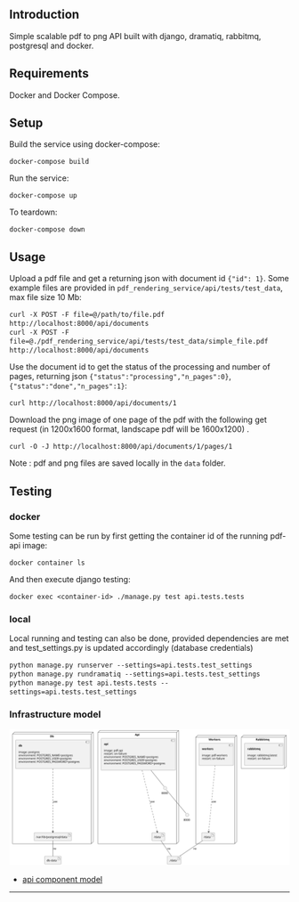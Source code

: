 
## Introduction

Simple scalable pdf to png API built with django, dramatiq, rabbitmq, postgresql and docker.


## Requirements

Docker and Docker Compose.


## Setup

Build the service using docker-compose:

```console
docker-compose build
```

Run the service:

```console
docker-compose up
```

To teardown:

```console
docker-compose down
```

## Usage

Upload a pdf file and get a returning json with document id `{"id": 1}`. Some example files are provided in `pdf_rendering_service/api/tests/test_data`, max file size 10 Mb:

```console
curl -X POST -F file=@/path/to/file.pdf http://localhost:8000/api/documents
curl -X POST -F file=@./pdf_rendering_service/api/tests/test_data/simple_file.pdf http://localhost:8000/api/documents
```

Use the document id to get the status of the processing and number of pages, returning json `{"status":"processing","n_pages":0}`, `{"status":"done","n_pages":1}`:

```console
curl http://localhost:8000/api/documents/1
```

Download the png image of one page of the pdf with the following get request (in 1200x1600 format, landscape pdf will be 1600x1200) .

```console
curl -O -J http://localhost:8000/api/documents/1/pages/1
```

Note : pdf and png files are saved locally in the `data` folder.

## Testing

### docker

Some testing can be run by first getting the container id of the running pdf-api image:

```console
docker container ls
```

And then execute django testing:

```console
docker exec <container-id> ./manage.py test api.tests.tests
```

### local

Local running and testing can also be done, provided dependencies are met and test_settings.py is updated accordingly (database credentials)

```console
python manage.py runserver --settings=api.tests.test_settings
python manage.py rundramatiq --settings=api.tests.test_settings
python manage.py test api.tests.tests --settings=api.tests.test_settings
```



### Infrastructure model
![Infrastructure main model](.infragenie/infrastructure_main_model.svg)
- [api component model](.infragenie/api_component_model.svg)

---
